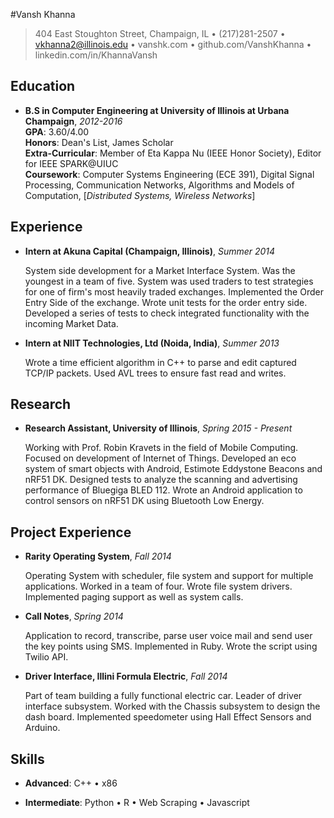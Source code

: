 #Vansh Khanna

> 404 East Stoughton Street, Champaign, IL • (217)281-2507 • vkhanna2@illinois.edu • vanshk.com • github.com/VanshKhanna • linkedin.com/in/KhannaVansh

Education
---------
* **B.S in Computer Engineering at University of Illinois at Urbana Champaign**, *2012-2016*  
    **GPA**: 3.60/4.00  
    **Honors**: Dean's List, James Scholar  
    **Extra-Curricular**: Member of Eta Kappa Nu (IEEE Honor Society), Editor for IEEE SPARK@UIUC  
    **Coursework**: Computer Systems Engineering (ECE 391), Digital Signal Processing, Communication Networks, Algorithms and Models of Computation, [*Distributed Systems, Wireless Networks*]

Experience
----------

+ **Intern at Akuna Capital (Champaign, Illinois)**, *Summer 2014*

    System side development for a Market Interface System. Was the youngest
    in a team of five. System was used traders to test strategies for one of
    firm's most heavily traded exchanges. Implemented the Order Entry Side of
    the exchange. Wrote unit tests for the order entry side. Developed a series
    of tests to check integrated functionality with the incoming Market Data.

+ **Intern at NIIT Technologies, Ltd (Noida, India)**, *Summer 2013*

    Wrote a time efficient algorithm in C++ to parse and edit captured
    TCP/IP packets. Used AVL trees to ensure fast read and writes.

Research
--------
* **Research Assistant, University of Illinois**, *Spring 2015 - Present*

    Working with Prof. Robin Kravets in the field of Mobile Computing. Focused
    on development of Internet of Things. Developed an eco system of
    smart objects with Android, Estimote Eddystone Beacons and nRF51 DK. Designed tests to analyze the scanning and advertising performance of Bluegiga BLED 112. Wrote an Android application to control sensors on nRF51 DK using Bluetooth Low Energy.

Project Experience
------------------

+ **Rarity Operating System**, *Fall 2014*

    Operating System with scheduler, file system and support for multiple applications. Worked in a team of four. Wrote file system drivers. Implemented paging support as well as system calls.

+ **Call Notes**, *Spring 2014*

    Application to record, transcribe, parse user voice mail and send user the key points using SMS. Implemented in Ruby. Wrote the script using Twilio API.

+ **Driver Interface, Illini Formula Electric**, *Fall 2014*

    Part of team building a fully functional electric car. Leader of driver interface subsystem. Worked with the Chassis subsystem to design the dash board. Implemented speedometer using Hall Effect Sensors and Arduino.

Skills
------
* **Advanced**: C++ • x86

* **Intermediate**: Python • R • Web Scraping • Javascript

